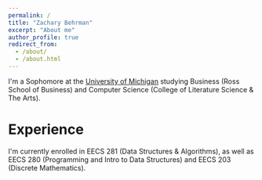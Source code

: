 ```yaml
---
permalink: /
title: "Zachary Behrman"
excerpt: "About me"
author_profile: true
redirect_from: 
  - /about/
  - /about.html
---
```


I'm a Sophomore at the [University of Michigan](http://umich.edu) studying Business (Ross School of Business) and Computer Science (College of Literature Science & The Arts). 

Experience
======
I'm currently enrolled in EECS 281 (Data Structures & Algorithms), as well as EECS 280 (Programming and Intro to Data Structures) and EECS 203 (Discrete Mathematics). 
